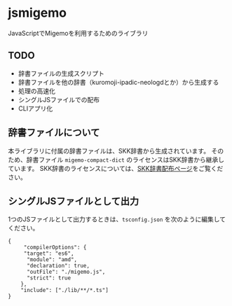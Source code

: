 # jsmigemo

JavaScriptでMigemoを利用するためのライブラリ

## TODO
- 辞書ファイルの生成スクリプト
- 辞書ファイルを他の辞書（kuromoji-ipadic-neologdとか）から生成する
- 処理の高速化
- シングルJSファイルでの配布
- CLIアプリ化

## 辞書ファイルについて
本ライブラリに付属の辞書ファイルは、SKK辞書から生成されています。
そのため、辞書ファイル `migemo-compact-dict` のライセンスはSKK辞書から継承しています。
SKK辞書のライセンスについては、[SKK辞書配布ページ](http://openlab.ring.gr.jp/skk/wiki/wiki.cgi?page=SKK%BC%AD%BD%F1)をご覧ください。

## シングルJSファイルとして出力
1つのJSファイルとして出力するときは、`tsconfig.json` を次のように編集してください。

```
{
	 "compilerOptions": {
	 "target": "es6",
	  "module": "amd",
	  "declaration": true,
	  "outFile": "./migemo.js",
	  "strict": true
	},
	"include": ["./lib/**/*.ts"]
}
```